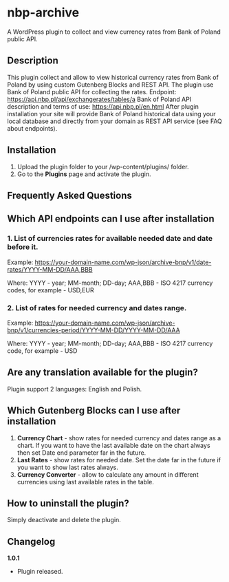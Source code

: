 # nbp-archive
A WordPress plugin to collect and view currency rates from Bank of Poland public API. 

## Description

This plugin collect and allow to view historical currency rates from Bank of Poland by using custom Gutenberg Blocks and REST API. 
The plugin use Bank of Poland public API for collecting the rates.
Endpoint: https://api.nbp.pl/api/exchangerates/tables/a
Bank of Poland API description and terms of use: https://api.nbp.pl/en.html
After plugin installation your site will provide Bank of Poland historical data using your local database and directly from your domain as REST API service (see FAQ about endpoints).

## Installation
 
1. Upload the plugin folder to your /wp-content/plugins/ folder.
2. Go to the **Plugins** page and activate the plugin.
 
## Frequently Asked Questions
 
## Which API endpoints can I use after installation
### 1. List of currencies rates for available needed date and date before it.

Example: https://your-domain-name.com/wp-json/archive-bnp/v1/date-rates/YYYY-MM-DD/AAA,BBB

Where: YYYY - year; MM-month; DD-day; AAA,BBB -  ISO 4217 currency codes, for example - USD,EUR

### 2. List of rates for needed currency and dates range.

Example: https://your-domain-name.com/wp-json/archive-bnp/v1/currencies-period/YYYY-MM-DD/YYYY-MM-DD/AAA

Where: YYYY - year; MM-month; DD-day; AAA,BBB -  ISO 4217 currency code, for example - USD

## Are any translation available for the plugin?
Plugin support 2 languages: English and Polish.

## Which Gutenberg Blocks can I use after installation
1. **Currency Chart** - show rates for needed currency and dates range as a chart. If you want to have the last available date on the chart always then set Date end parameter far in the future.
2. **Last Rates** - show rates for needed date. Set the date far in the future if you want to show last rates always.
3. **Currency Converter** - allow to calculate any amount in different currencies using last available rates in the table.

## How to uninstall the plugin?
 Simply deactivate and delete the plugin. 
 
## Changelog
**1.0.1**
* Plugin released.
